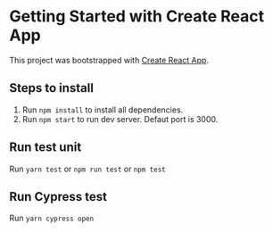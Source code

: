 # Getting Started with Create React App

This project was bootstrapped with [Create React App](https://github.com/facebook/create-react-app).

## Steps to install
1. Run `npm install` to install all dependencies.
2. Run `npm start` to run dev server. Defaut port is 3000.

## Run test unit 
Run `yarn test` or `npm run test` or `npm test`

## Run Cypress test
Run `yarn cypress open`